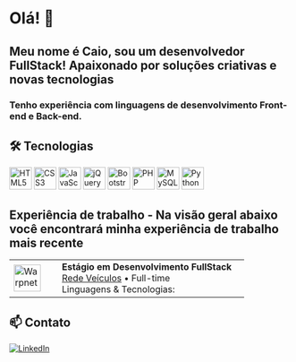 # Olá! 👋 
## Meu nome é Caio, sou um desenvolvedor FullStack! Apaixonado por soluções criativas e novas tecnologias
### Tenho experiência com linguagens de desenvolvimento Front-end e Back-end. 


## 🛠️ Tecnologias

<div class="col-6">
<div class="flex-wrap">

<img src="https://cdn.jsdelivr.net/gh/devicons/devicon/icons/html5/html5-original.svg" alt="HTML5" width="40" /> 
<img src="https://cdn.jsdelivr.net/gh/devicons/devicon/icons/css3/css3-original.svg" alt="CSS3" width="40" />
<img src="https://cdn.jsdelivr.net/gh/devicons/devicon/icons/javascript/javascript-original.svg" alt="JavaScript" width="40"/>
<img src="https://cdn.jsdelivr.net/gh/devicons/devicon/icons/jquery/jquery-original.svg" alt="jQuery" width="40"/>
<img src="https://cdn.jsdelivr.net/gh/devicons/devicon/icons/bootstrap/bootstrap-original.svg" alt="Bootstrap" width="40"/>
<img src="https://cdn.jsdelivr.net/gh/devicons/devicon/icons/php/php-original.svg" alt="PHP" width="40"/>
<img src="https://cdn.jsdelivr.net/gh/devicons/devicon/icons/mysql/mysql-original.svg" alt="MySQL" width="40"/>
<img src="https://cdn.jsdelivr.net/gh/devicons/devicon/icons/python/python-original.svg" alt="Python" width="40"/>
</div>

## Experiência de trabalho - Na visão geral abaixo você encontrará minha experiência de trabalho mais recente

<table>
  <tr>
    <td width="70">
      <img src="https://avatars.githubusercontent.com/u/2940156?s=200&v=4" width="48" alt="Warpnet"/>
    </td>
    <td>
      <b>Estágio em Desenvolvimento FullStack</b><br>
      <a href="https://redeveiculos.com">Rede Veículos</a> • Full-time<br>
      Linguagens & Tecnologias: 
      <img src="https://img.shields.io/badge/-Python-3776AB?style=flat&logo=python&logoColor=white" height="15"/></code>
      <img src="https://img.shields.io/badge/-Django-092E20?style=flat&logo=django&logoColor=white" height="15"/></code>
      <img src="https://img.shields.io/badge/-JavaScript-F7DF1E?style=flat&logo=javascript&logoColor=black" height="15"/></code>
      <img src="https://img.shields.io/badge/-PHP-777BB4?style=flat&logo=php&logoColor=white" height="15"/></code>
      <img src="https://img.shields.io/badge/-CSS3-1572B6?style=flat&logo=css3&logoColor=white" height="15"/></code>
      <img src="https://img.shields.io/badge/-HTML5-E34F26?style=flat&logo=html5&logoColor=white" height="15"/></code>
      <br>
    </td>
  </tr>
</table>

## 📫 Contato

[![LinkedIn](https://img.shields.io/badge/LinkedIn-0A66C2?style=flat&logo=linkedin&logoColor=white)](https://www.linkedin.com/in/vcaio)

<!--
Se quiser destacar projetos, adicione uma seção de projetos aqui.
-->
